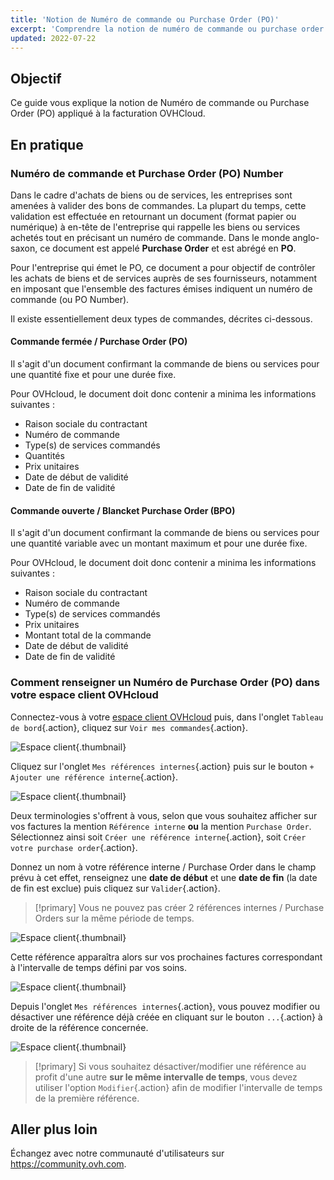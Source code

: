 ```yaml
---
title: 'Notion de Numéro de commande ou Purchase Order (PO)'
excerpt: 'Comprendre la notion de numéro de commande ou purchase order et l’appliquer dans le cadre du réglement des factures OVHcloud'
updated: 2022-07-22
---
```


## Objectif

Ce guide vous explique la notion de Numéro de commande ou Purchase Order (PO) appliqué à la facturation OVHCloud.

## En pratique

### Numéro de commande et Purchase Order (PO) Number

Dans le cadre d'achats de biens ou de services, les entreprises sont amenées à valider des bons de commandes. La plupart du temps, cette validation est effectuée en retournant un document (format papier ou numérique) à en-tête de l'entreprise qui rappelle les biens ou services achetés tout en  précisant un numéro de commande.
Dans le monde anglo-saxon, ce document est appelé **Purchase Order** et est abrégé en **PO**.

Pour l'entreprise qui émet le PO, ce document a pour objectif de contrôler les achats de biens et de services auprès de ses fournisseurs, notamment en imposant que l'ensemble des factures émises indiquent un numéro de commande (ou PO Number).

Il existe essentiellement deux types de commandes, décrites ci-dessous.

#### Commande fermée / Purchase Order (PO)

Il s'agit d'un document confirmant la commande de biens ou services pour une quantité fixe et pour une durée fixe.

Pour OVHcloud, le document doit donc contenir a minima les informations suivantes :

* Raison sociale du contractant
* Numéro de commande
* Type(s) de services commandés
* Quantités
* Prix unitaires
* Date de début de validité
* Date de fin de validité

#### Commande ouverte / Blancket Purchase Order (BPO)

Il s'agit d'un document confirmant la commande de biens ou services pour une quantité variable avec un montant maximum et pour une durée fixe.

Pour OVHcloud, le document doit donc contenir a minima les informations suivantes :

* Raison sociale du contractant
* Numéro de commande
* Type(s) de services commandés
* Prix unitaires
* Montant total de la commande
* Date de début de validité
* Date de fin de validité

### Comment renseigner un Numéro de Purchase Order (PO) dans votre espace client OVHcloud

Connectez-vous à votre [espace client OVHcloud](https://ca.ovh.com/auth/?action=gotomanager&from=https://www.ovh.com/ca/fr/&ovhSubsidiary=qc) puis, dans l'onglet `Tableau de bord`{.action}, cliquez sur `Voir mes commandes`{.action}.

![Espace client](internalreference00.png){.thumbnail}

Cliquez sur l'onglet `Mes références internes`{.action} puis sur le bouton `+ Ajouter une référence interne`{.action}.

![Espace client](internalreference01.png){.thumbnail}

Deux terminologies s'offrent à vous, selon que vous souhaitez afficher sur vos factures la mention `Référence interne` **ou** la mention `Purchase Order`.<br>
Sélectionnez ainsi soit  `Créer une référence interne`{.action}, soit `Créer votre purchase order`{.action}.

Donnez un nom à votre référence interne / Purchase Order dans le champ prévu à cet effet, renseignez une **date de début** et une **date de fin** (la date de fin est exclue) puis cliquez sur  `Valider`{.action}.

> [!primary]
> Vous ne pouvez pas créer 2 références internes / Purchase Orders sur la même période de temps.

![Espace client](internalreference02.png){.thumbnail}

Cette référence apparaîtra alors sur vos prochaines factures correspondant à l'intervalle de temps défini par vos soins.

![Espace client](internalreference03.png){.thumbnail}

Depuis l'onglet `Mes références internes`{.action}, vous pouvez modifier ou désactiver une référence déjà créée en cliquant sur le bouton `...`{.action} à droite de la référence concernée.

![Espace client](internalreference04.png){.thumbnail}

> [!primary]
> Si vous souhaitez désactiver/modifier une référence au profit d'une autre **sur le même intervalle de temps**, vous devez utiliser l'option  `Modifier`{.action} afin de modifier l'intervalle de temps de la première référence.

## Aller plus loin

Échangez avec notre communauté d'utilisateurs sur <https://community.ovh.com>.